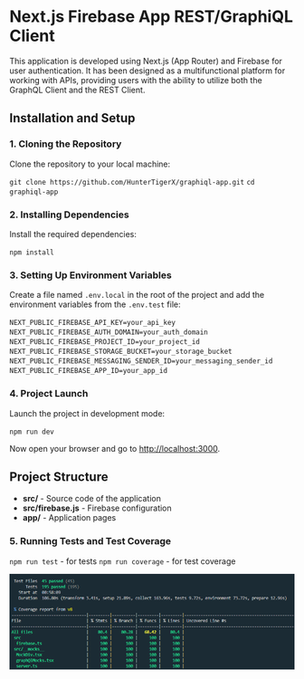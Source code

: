 # Next.js Firebase App REST/GraphiQL Client

This application is developed using Next.js (App Router) and Firebase for user authentication. It has been designed as a multifunctional platform for working with APIs, providing users with the ability to utilize both the GraphQL Client and the REST Client.

## Installation and Setup

### 1. Cloning the Repository

Clone the repository to your local machine:

`git clone https://github.com/HunterTigerX/graphiql-app.git`
`cd graphiql-app`

### 2. Installing Dependencies

Install the required dependencies:

`npm install`

### 3. Setting Up Environment Variables

Create a file named `.env.local` in the root of the project and add the environment variables from the `.env.test` file:

`NEXT_PUBLIC_FIREBASE_API_KEY=your_api_key
NEXT_PUBLIC_FIREBASE_AUTH_DOMAIN=your_auth_domain
NEXT_PUBLIC_FIREBASE_PROJECT_ID=your_project_id
NEXT_PUBLIC_FIREBASE_STORAGE_BUCKET=your_storage_bucket
NEXT_PUBLIC_FIREBASE_MESSAGING_SENDER_ID=your_messaging_sender_id
NEXT_PUBLIC_FIREBASE_APP_ID=your_app_id`

### 4. Project Launch

Launch the project in development mode:

`npm run dev`

Now open your browser and go to [http://localhost:3000](http://localhost:3000).

## Project Structure

- **src/** - Source code of the application
- **src/firebase.js** - Firebase configuration
- **app/** - Application pages

### 5. Running Tests and Test Coverage

`npm run test` - for tests
`npm run coverage` - for test coverage

![alt text](image.png)
